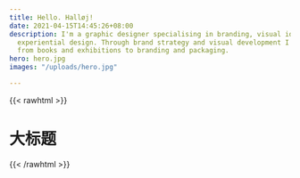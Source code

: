 ```yaml
---
title: Hello. Halløj!
date: 2021-04-15T14:45:26+08:00
description: I'm a graphic designer specialising in branding, visual identity and
  experiential design. Through brand strategy and visual development I create everything
  from books and exhibitions to branding and packaging.
hero: hero.jpg
images: "/uploads/hero.jpg"

---
```

{{< rawhtml >}}
  <h1 class="text-4xl text-red-500">大标题</h1>
{{< /rawhtml >}}